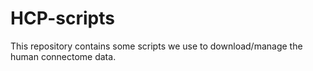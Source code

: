 # HCP-scripts
This repository contains some scripts we use to download/manage the human connectome data.
